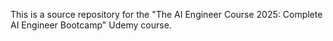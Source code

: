 This is a source repository for the "The AI Engineer Course 2025: Complete AI Engineer Bootcamp" Udemy course.